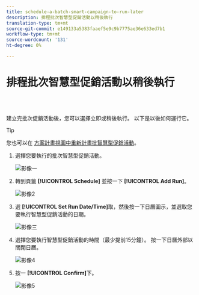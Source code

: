 ```yaml
---
title: schedule-a-batch-smart-campaign-to-run-later
description: 排程批次智慧型促銷活動以稍後執行
translation-type: tm+mt
source-git-commit: e149133a5383faaef5e9c9b7775ae36e633ed7b1
workflow-type: tm+mt
source-wordcount: '131'
ht-degree: 0%

---
```



# 排程批次智慧型促銷活動以稍後執行

<br> 

建立完批次促銷活動後，您可以選擇立即或稍後執行。 以下是以後如何運行它。

>[!TIP]
>
>您也可以在 [方案計畫視圖中重新計畫批智慧型促銷活動](https://docs.marketo.com/display/DOCS/Reschedule+a+Batch+Smart+Campaign+in+the+Program+Schedule+View)。

1. 選擇您要執行的批次智慧型促銷活動。

   ![影像一](/help/sky/assets/smart-campaigns/schedule-a-batch-smart-campaign-to-run-later/schedule-a-batch-smart-campaign-to-run-later-1.png)

1. 轉到頁籤 **[!UICONTROL Schedule]** 並按一下 **[!UICONTROL Add Run]**。

   ![影像2](/help/sky/assets/smart-campaigns/schedule-a-batch-smart-campaign-to-run-later/schedule-a-batch-smart-campaign-to-run-later-2.png)

1. 選 **[!UICONTROL Set Run Date/Time]**&#x200B;取，然後按一下日曆圖示，並選取您要執行智慧型促銷活動的日期。

   ![影像三](/help/sky/assets/smart-campaigns/schedule-a-batch-smart-campaign-to-run-later/schedule-a-batch-smart-campaign-to-run-later-3.png)

1. 選擇您要執行智慧型促銷活動的時間（最少提前15分鐘）。 按一下日曆外部以關閉日曆。

   ![影像4](/help/sky/assets/smart-campaigns/schedule-a-batch-smart-campaign-to-run-later/schedule-a-batch-smart-campaign-to-run-later-4.png)

1. 按一 **[!UICONTROL Confirm]**&#x200B;下。

   ![影像5](/help/sky/assets/smart-campaigns/schedule-a-batch-smart-campaign-to-run-later/schedule-a-batch-smart-campaign-to-run-later-5.png)
